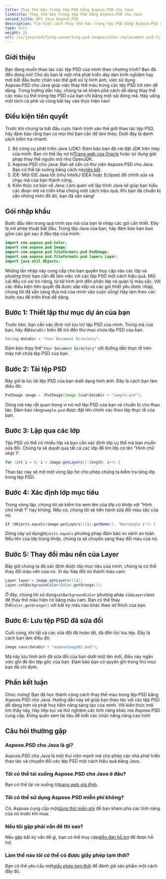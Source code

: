 ```yaml
---
title: Thay thế màu trong tệp PSD bằng Aspose.PSD cho Java
linktitle: Thay thế màu trong tệp PSD bằng Aspose.PSD cho Java
second_title: API Java Aspose.PSD
description: Tìm hiểu cách thay thế màu trong tệp PSD bằng Aspose.PSD cho Java. Hãy làm theo hướng dẫn từng bước dễ dàng này để xử lý hình ảnh của bạn một cách hiệu quả.
type: docs
weight: 21
url: /vi/java/modifying-converting-psd-images/color-replacement-psd-files/
---
```

## Giới thiệu
Bạn đang muốn thao tác các tệp PSD của mình theo chương trình? Bạn đã đến đúng nơi! Cho dù bạn là một nhà phát triển dày dạn kinh nghiệm hay mới bắt đầu bước chân vào thế giới xử lý hình ảnh, việc sử dụng Aspose.PSD cho Java giúp việc thay thế màu trong các tệp PSD trở nên dễ dàng. Trong hướng dẫn này, chúng ta sẽ khám phá cách dễ dàng thay thế các màu cụ thể trong tệp PSD của bạn chỉ bằng một vài dòng mã. Hãy uống một tách cà phê và cùng bắt tay vào thực hiện nào!
## Điều kiện tiên quyết
Trước khi chúng ta bắt đầu cuộc hành trình vào thế giới thao tác tệp PSD, hãy đảm bảo rằng bạn có mọi thứ bạn cần để làm theo. Dưới đây là danh sách kiểm tra nhanh:
1.  Bộ công cụ phát triển Java (JDK): Đảm bảo bạn đã cài đặt JDK trên máy của mình. Bạn có thể lấy nó từ[Trang web của Oracle](https://www.oracle.com/java/technologies/javase-jdk11-downloads.html) hoặc sử dụng giải pháp thay thế nguồn mở như OpenJDK.
2.  Aspose.PSD cho Java: Bạn sẽ cần có thư viện Aspose.PSD cho Java. Bạn có thể tải xuống bằng cách này[liên kết](https://releases.aspose.com/psd/java/).
3. IDE: Một IDE Java tốt (như IntelliJ IDEA hoặc Eclipse) để chỉnh sửa và chạy mã của bạn thành công.
4. Kiến thức cơ bản về Java: Làm quen với lập trình Java sẽ giúp bạn hiểu các đoạn mã và triển khai chúng một cách hiệu quả.
Khi bạn đã chuẩn bị sẵn những món đồ đó, bạn đã sẵn sàng!
## Gói nhập khẩu
Bước đầu tiên trong quá trình tạo mã của bạn là nhập các gói cần thiết. Đây là nơi phép thuật bắt đầu. Trong tệp Java của bạn, hãy đảm bảo bạn bao gồm các gói sau ở đầu tệp của mình:
```java
import com.aspose.psd.Color;
import com.aspose.psd.Image;
import com.aspose.psd.fileformats.psd.PsdImage;
import com.aspose.psd.fileformats.psd.layers.Layer;
import java.util.Objects;
```
Những lần nhập này cung cấp cho bạn quyền truy cập vào các lớp và phương thức bạn cần để làm việc với các tệp PSD một cách hiệu quả. Mỗi cái đều có vai trò riêng, từ tải hình ảnh đến phân lớp và quản lý màu sắc.
Với các điều kiện tiên quyết đã được sắp xếp và các gói thiết yếu được nhập, chúng tôi đã sẵn sàng đưa mã của mình vào cuộc sống! Hãy làm theo các bước sau để triển khai dễ dàng.
## Bước 1: Thiết lập thư mục dự án của bạn
 Trước tiên, bạn cần xác định nơi lưu trữ tệp PSD của mình. Trong mã của bạn, hãy đặt`dataDir` biến để trỏ đến thư mục chứa tệp PSD của bạn.
```java
String dataDir = "Your Document Directory";
```
 Đảm bảo thay thế`"Your Document Directory"` với đường dẫn thực tế trên máy nơi chứa tệp PSD của bạn.
## Bước 2: Tải tệp PSD
Bây giờ là lúc tải tệp PSD của bạn dưới dạng hình ảnh. Đây là cách bạn làm điều đó:
```java
PsdImage image = (PsdImage)Image.load(dataDir + "sample.psd");
```
 Dòng mã này rất quan trọng vì nó mở tệp PSD của bạn và chuẩn bị cho thao tác. Đảm bảo rằng`sample.psd` được đặt tên chính xác theo tệp thực tế của bạn.
## Bước 3: Lặp qua các lớp
Tệp PSD có thể có nhiều lớp và bạn cần xác định lớp cụ thể mà bạn muốn sửa đổi. Chúng ta sẽ duyệt qua tất cả các lớp để tìm lớp có tên "Hình chữ nhật 1".
```java
for (int i = 0; i < image.getLayers().length; i++) {
```
Thao tác này sẽ mở một vòng lặp for cho phép chúng ta kiểm tra từng lớp trong tệp PSD.
## Bước 4: Xác định lớp mục tiêu
Trong vòng lặp, chúng tôi sẽ kiểm tra xem tên của lớp có khớp với "Hình chữ nhật 1" hay không. Nếu có, chúng tôi sẽ tiến hành sửa đổi màu sắc của nó.
```java
if (Objects.equals(image.getLayers()[i].getName(), "Rectangle 1")) {
```
 Dòng này sử dụng`Objects.equals` phương pháp đảm bảo so sánh an toàn. Nếu tên của lớp trùng khớp, chúng ta sẽ chuyển sang thay đổi màu của nó.
## Bước 5: Thay đổi màu nền của Layer
Bây giờ chúng ta đã xác định được lớp mục tiêu của mình, chúng ta có thể thay đổi màu nền của nó. Ví dụ: hãy đổi nó thành màu cam:
```java
Layer layer = image.getLayers()[i];
layer.setBackgroundColor(Color.getOrange());
```
 Ở đây, chúng tôi sử dụng`setBackgroundColor` phương pháp của`Layer`class để thay thế màu hiện có bằng màu cam. Bạn có thể thay thế`Color.getOrange()` với bất kỳ màu nào khác theo sở thích của bạn.
## Bước 6: Lưu tệp PSD đã sửa đổi
Cuối cùng, khi tất cả các sửa đổi đã hoàn tất, đã đến lúc lưu tệp. Đây là cách bạn làm điều đó:
```java
image.save(dataDir + "asposeImage02.psd");
```
Mã này lưu hình ảnh đã sửa đổi của bạn dưới một tên mới, điều này ngăn việc ghi đè lên tệp gốc của bạn. Đảm bảo bạn có quyền ghi trong thư mục bạn đã chỉ định.
## Phần kết luận
Chúc mừng! Bạn đã học thành công cách thay thế màu trong tệp PSD bằng Aspose.PSD cho Java. Hướng dẫn này sẽ giúp bạn thao tác với các tệp PSD dễ dàng hơn và phát huy tiềm năng sáng tạo của mình. Với kiến thức mới tìm thấy này, hãy tiếp tục và thử nghiệm các tính năng khác mà Aspose.PSD cung cấp. Đừng quên xem tài liệu để biết các chức năng nâng cao hơn!
## Câu hỏi thường gặp
### Aspose.PSD cho Java là gì?
Aspose.PSD cho Java là một thư viện mạnh mẽ cho phép các nhà phát triển thao tác và chuyển đổi các tệp PSD một cách hiệu quả bằng Java.
### Tôi có thể tải xuống Aspose.PSD cho Java ở đâu?
 Bạn có thể tải nó xuống từ[trang web giả định](https://releases.aspose.com/psd/java/).
### Tôi có thể sử dụng Aspose.PSD miễn phí không?
 Có, Aspose cung cấp một[dùng thử miễn phí](https://releases.aspose.com/) để bạn khám phá các tính năng của nó trước khi mua.
### Nếu tôi gặp phải vấn đề thì sao?
 Nếu gặp bất kỳ vấn đề gì, bạn có thể truy cập[diễn đàn hỗ trợ](https://forum.aspose.com/c/psd/34) để được hỗ trợ.
### Làm thế nào tôi có thể có được giấy phép tạm thời?
 Bạn có thể yêu cầu một[giấy phép tạm thời](https://purchase.aspose.com/temporary-license/) để đánh giá sản phẩm một cách đầy đủ.